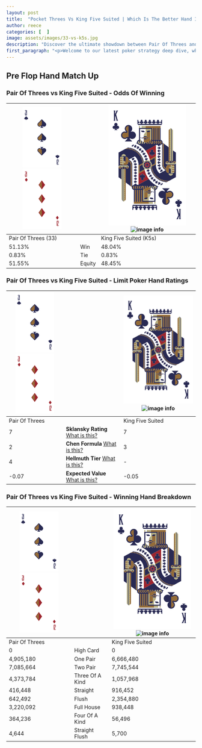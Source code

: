 ```yaml
---
layout: post
title:  "Pocket Threes Vs King Five Suited | Which Is The Better Hand In Poker? A Complete Guide"
author: reece
categories: [  ]
image: assets/images/33-vs-k5s.jpg
description: "Discover the ultimate showdown between Pair Of Threes and King Five Suited in poker! Uncover the odds, strategies, and scenarios where one hand triumphs over the other. Get ready to up your poker game with this thrilling analysis."
first_paragraph: "<p>Welcome to our latest poker strategy deep dive, where we're pitting two distinct hands against each other in a high-stakes showdown: Pair Of Threes vs King Five Suited.</p><p>In the dynamic world of poker, every decision counts, and knowing which hand holds the upper hand is key to your success at the table.</p><p>In this article, we'll dissect these two hands, explore the scenarios where one dominates the other, and equip you with the knowledge to make strategic choices that can tip the odds in your favor.</p><p>Get ready to unravel the intriguing dynamics of these poker hands and elevate your game to new heights.</p>"
---
```




[comment]: # (sp0)

## Pre Flop Hand Match Up

<div class="table hand-ratings" markdown="1"> 



### Pair Of Threes vs King Five Suited - Odds Of Winning


    
| ![image info](assets/images/hand1/3.png) ![image info](assets/images/hand1/3o.png) |  | ![image info](assets/images/hand2/K.png) ![image info](assets/images/hand2/5s.png) |
| -------- | -------- | -------- |
| Pair Of Threes (33) |  | King Five Suited (K5s) |
| 51.13% | Win | 48.04% |
| 0.83% | Tie | 0.83% |
| 51.55% | Equity | 48.45% |




[comment]: # (sp1)



### Pair Of Threes vs King Five Suited - Limit Poker Hand Ratings


    
| ![image info](assets/images/hand1/3.png) ![image info](assets/images/hand1/3o.png) |  | ![image info](assets/images/hand2/K.png) ![image info](assets/images/hand2/5s.png) |
| -------- | -------- | -------- |
| Pair Of Threes |  | King Five Suited |
| 7 | **Sklansky Rating** [What is this?](/sklansky-rating-explained) | 7 |
| 2 | **Chen Formula** [What is this?](/chen-formula-explained) | 3 |
| 4 | **Hellmuth Tier** [What is this?](/Hellmuth-tier-explained) | - |
| -0.07 | **Expected Value** [What is this?](/expected-value-explained) | -0.05 |




[comment]: # (sp2)



### Pair Of Threes vs King Five Suited - Winning Hand Breakdown


    
| ![image info](assets/images/hand1/3.png) ![image info](assets/images/hand1/3o.png) |  | ![image info](assets/images/hand2/K.png) ![image info](assets/images/hand2/5s.png) |
| -------- | -------- | -------- |
| Pair Of Threes |  | King Five Suited |
| 0 | High Card | 0 |
| 4,905,180 | One Pair | 6,666,480 |
| 7,085,664 | Two Pair | 7,745,544 |
| 4,373,784 | Three Of A Kind | 1,057,968 |
| 416,448 | Straight | 916,452 |
| 642,492 | Flush | 2,354,880 |
| 3,220,092 | Full House | 938,448 |
| 364,236 | Four Of A Kind | 56,496 |
| 4,644 | Straight Flush | 5,700 |




[comment]: # (sp3)



</div>

[comment]: # (sp4)



[comment]: # (sp5)

